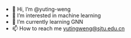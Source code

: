 - 👋 Hi, I’m @yuting-weng
- 👀 I’m interested in machine learning
- 🌱 I’m currently learning GNN
- 📫 How to reach me yutingweng@sjtu.edu.cn

<!---
yuting-weng/yuting-weng is a ✨ special ✨ repository because its `README.md` (this file) appears on your GitHub profile.
You can click the Preview link to take a look at your changes.
--->
